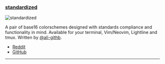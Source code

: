 <h3 id="new-standardized">
    <a href="#new-standardized">
        <span class="icon-text">
            <span class="icon">
                <i class="fa-solid fa-book"></i>
            </span>
            <span>standardized</span>
        </span>
    </a>
</h3>

![standardized](https://user-images.githubusercontent.com/506592/209477106-66772fad-a2b3-40cb-ade0-7dc2625cf16d.png)

A pair of base16 colorschemes designed with standards compliance and functionality in mind. Available for your terminal,
Vim/Neovim, Lightline and tmux. Written by [@ali-githb](https://github.com/ali-githb).

- [Reddit](https://www.reddit.com/r/neovim/comments/zronoi/a_new_colorscheme/)
- [GitHub](https://github.com/ali-githb/standardized)

---

